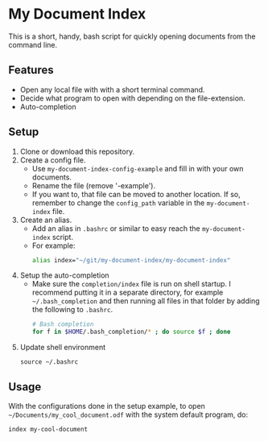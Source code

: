 # My Document Index
This is a short, handy, bash script for quickly opening documents from the
command line.
## Features
* Open any local file with with a short terminal command.
* Decide what program to open with depending on the file-extension.
* Auto-completion

## Setup
1. Clone or download this repository.
2. Create a config file.
    * Use `my-document-index-config-example` and fill in with your own
      documents.
    * Rename the file (remove '-example').
    * If you want to, that file can be moved to another location. If so,
      remember to change the `config_path` variable in the `my-document-index`
      file.
3. Create an alias.
    * Add an alias in `.bashrc` or similar to easy reach the `my-document-index`
      script.
    * For example:
      ```bash
      alias index="~/git/my-document-index/my-document-index"
      ```
4. Setup the auto-completion
    * Make sure the `completion/index` file is run on shell startup. I recommend
      putting it in a separate directory, for example `~/.bash_completion` and
      then running all files in that folder by adding the following to `.bashrc`.
      ```bash
      # Bash completion
      for f in $HOME/.bash_completion/* ; do source $f ; done
      ```
5. Update shell environment
    ```
    source ~/.bashrc
    ```


## Usage
With the configurations done in the setup example, to open
`~/Documents/my_cool_document.odf` with the system default program, do:
```
index my-cool-document
```
